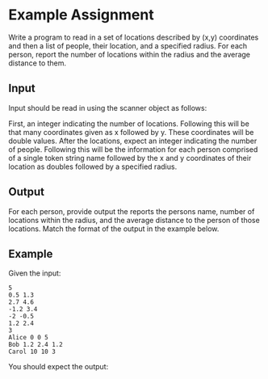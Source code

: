 # Example Assignment

Write a program to read in a set of locations described by (x,y) coordinates and then a list of people, their location, and a specified radius. For each person, report the number of locations within the radius and the average distance to them.

## Input

Input should be read in using the scanner object as follows:

First, an integer indicating the number of locations. Following this will be that many coordinates given as x followed by y. These coordinates will be double values. After the locations, expect an integer indicating the number of people. Following this will be the information for each person comprised of a single token string name followed by the x and y coordinates of their location as doubles followed by a specified radius. 

## Output

For each person, provide output the reports the persons name, number of locations within the radius, and the average distance to the person of those locations. Match the format of the output in the example below.

## Example

Given the input:

```
5
0.5 1.3
2.7 4.6
-1.2 3.4
-2 -0.5
1.2 2.4
3
Alice 0 0 5
Bob 1.2 2.4 1.2
Carol 10 10 3
```

You should expect the output:

